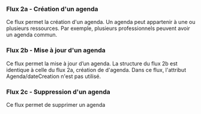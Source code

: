 ### Flux 2a - Création d'un agenda

Ce flux permet la création d'un agenda. Un agenda peut appartenir à une ou plusieurs ressources.
Par exemple, plusieurs professionnels peuvent avoir un agenda commun.

### Flux 2b - Mise à jour d'un agenda

Ce flux permet la mise à jour d’un agenda. La structure du flux 2b est identique à celle du flux 2a, création de
d'agenda. Dans ce flux, l'attribut Agenda/dateCreation n'est pas utilisé.

### Flux 2c - Suppression d'un agenda

Ce flux permet de supprimer un agenda